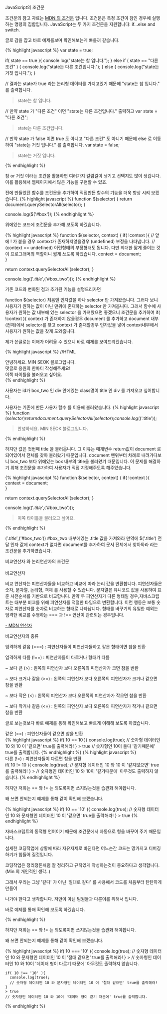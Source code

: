JavaScript의 조건문

<div class="pro-txt">
조건문의 참고 자료는 <a href="https://developer.mozilla.org/ko/docs/Web/JavaScript/Guide/Control_flow_and_error_handling#%EC%A1%B0%EA%B1%B4%EB%AC%B8" target="_blank">MDN 의 조건문</a> 입니다.
조건문은 특정 조건이 참인 경우에 실행하는 명령의 집합입니다. JavaScript는 두 가지 조건문을 지원합니다: if...else and switch.
</div>

글로 감을 잡고 바로 예제를보며 확인해보는게 빠를꺼 같습니다.

{% highlight javascript %}
  var state = true;
  
  if( state == true ){
    console.log("state는 참 입니다.");
  } else if ( state == "다른 조건" ) {
    console.log("state는 다른 조건입니다.");
  } else {
    console.log("state는 거짓 입니다.");
  }
  
  // 결과는 state가 true 라는 논리형 데이터를 가지고있기 때문에 "state는 참 입니다." 를 출력합니다.
  > state는 참 입니다.
  
  // 만약 state 가 "다른 조건" 이면 "state는 다른 조건입니다." 출력하고
  var state = "다른 조건";
  > state는 다른 조건입니다.
  
  // 만약 state 가 false 이면 true 도 아니고 "다른 조건" 도 아니기 때문에 else 로 이동하여 "state는 거짓 입니다." 를 출력합니다.
  var state = false;
  > state는 거짓 입니다.
  
{% endhighlight %}

참 or 거짓 이라는 조건을 활용하면 여러가지 갈림길이 생기고 선택지도 많이 생깁니다. 
이를 활용해서 웹페이지에서 많은 기능을 구현할 수 있죠.

전에 만들었던 함수를 조건문을 추가하여 직접만든 함수의 기능을 더욱 향상 시켜 보겠습니다.
{% highlight javascript %}
 function $(selector) {
   return document.querySelectorAll(selector);
 }
 
 console.log($('#box'));
{% endhighlight %}

위에있는 코드에 조건문을 추가해 보도록 하겠습니다.

{% highlight javascript %}
 function $(selector, context) {
   if( !context ){  // 앞에 ! 가 붙을 경우 context가 존재하지않을경우 (undefined) 부정을 나타냅니다.
   // (context == undefined) 이런형태의 부정형태도 됩니다. 다만 최대한 짧게 줄이는 것이 프로그래머의 역할이니 짧게 쓰도록 하겠습니다.
     context = document;   
   }
   
   return context.querySelectorAll(selector);
 }
 
 console.log($('.title',$('#box_two')));
{% endhighlight %}

기존 코드와 변화된 점과 추가된 기능을 설명드리자면

function $(selector) 처음엔 인자값을 하나 selector 만 가져왔습니다. 
그러다 보니 사용자가 원하는 값이 아닌 맨위에 존재하는 selector 만 가져옵니다.
그래서 함수에 사용자가 원하는 값 내부에 있는 selector 을 가져왔으면 좋겠으니
조건문을 추가하여 
if( !context ){ context 가 존재하지 않을경우 document 를 추가하고 document 내부(전체)에서 selector를 찾고
context 가 존재할경우 인자값을 넣어 context내부에서 사용자가 원하는 값을 찾게 도와줍니다.

제가 쓴글로는 이해가 어려울 수 있으니 바로 예제를 보여드리겠습니다.

{% highlight javascript %}
  //HTML
  <div id="box">
    <div class="title">안녕하세요. MIN SEOK 블로그입니다.</div>
    <span>댓글로 응원의 한마디 작성해주세요!</span>
  </div>
  <div id="box_two">
    <div class="title">이쪽 타이틀을 불러오고 싶어요.</div>
  </div>
{% endhighlight %} 

사용자는 id가 box_two 인 div 안에있는 class명이 title 인 div 를 가져오고 싶어합니다.

사용자는 기존에 만든 사용자 함수 를 이용해 불러왔습니다.
{% highlight javascript %}
 function $(selector) {
   return document.querySelectorAll(selector);
 }
 console.log($('.title'));
 > <div class="title">안녕하세요. MIN SEOK 블로그입니다.</div>
{% endhighlight %}

하지만 값은 첫번째 title 을 불러옵니다. 
그 이유는 매개변수 return값이 document 로 되어있어서 전체를 찾아 불러왔기 때문입니다.
document 맨위부터 차례로 내려가다보니 box_two 보다 위에있는 box 내부의 title을 불러왔기 때문입니다.
이 문제를 해결하기 위해 조건문을 추가하여 사용자가 직접 지정해주도록 해주었습니다.

{% highlight javascript %}
 function $(selector, context) {
   if( !context ){
     context = document;   
   }
   
   return context.querySelectorAll(selector);
 }
 
 console.log($('.title',$('#box_two')));
 
 > <div class="title">이쪽 타이틀을 불러오고 싶어요.</div> 
{% endhighlight %}

$('.title',$('#box_two')) #box_two 내부에있는 .title 값을 가져와라 
만약에 $('.title') 전달 인자 값에 context가 없다면 document를 추가하여 문서 전체에서 찾아와라
라는 조건문을 추가하였습니다.

<div class="box">
  <div class="small-title">비교연산자 와 논리연산자의 조건문</div>
  <br/>
  <div class="small-title">비교연산자</div>
  <div class="pro-txt">
    <p>비교 연산자는 피연산자들을 비교하고 비교에 따라 논리 값을 반환합니다. 피연산자들은 숫자, 문자열, 논리형, 객체 를 사용할 수 있습니다. 문자열은 유니코드 값을 사용하여 표준 사전순서를 기반으로 비교합니다. 만약 두 피연산자가 다른 형태일 경우,자바스크립트는 대부분 비교를 위해 피연산자를 적절한 타입으로 변환합니다. 이런 행동은 보통 숫자로 피연산자를 숫자로 비교하는 형태로 나타납니다. 형태를 바꾸기의 유일한 예외는 엄격한 비교를 수행하는 === 과 !== 연산이 관련되는 경우입니다.</p>
    <a href="https://developer.mozilla.org/ko/docs/Web/JavaScript/Guide/Expressions_and_Operators" target="_balnk"> - MDN 연산자</a>
</div>
  <p>비교연산자의 종류</p>
  
  
  <p>엄격하게 같음 (===) : 피연산자들이 피연산자들하고 같은 형태이면 참을 반환</p>
  <p>엄격하게 다름 (!==) : 피연산자들이 다르거나 형태가 다름</p>
  <p>~ 보다 큰 (>) : 왼쪽의 피연산자 보다 오른쪽의 피연산자가 크면 참을 반환</p>
  <p>~ 보다 크거나 같음 (>=) : 왼쪽의 피연산자 보다 오른쪽의 피연산자가 크거나 같으면 참을 반환</p>
  <p>~ 보다 작은 (<) : 왼쪽의 피연산자 보다 오른쪽의 피연산자가 작으면 참을 반환</p>
  <p>~ 보다 작거나 같음 (<=) : 왼쪽의 피연산자 보다 오른쪽의 피연산자가 작거나 같으면 참을 반환</p>
    
  <p>글로 보는것보다 바로 예제를 통해 확인해보고 빠르게 이해해 보도록 하겠습니다.</p>
  
  <div class="small-title">같은 (==) : 피연산자들이 같으면 참을 반환</div>
  {% highlight javascript %}
    if( 10 == 10 ){
      console.log(true);
      // 숫자형 데이터인 10 와 10 이 '같으면' true를 출력해라!
    }
    > true
    // 숫자형인 10이 둘다 '같기때문에' true를 출력합니다.
   {% endhighlight %} 
   {% highlight javascript %}
   <div class="small-title">다른 (!=) : 피연산자들이 다르면 참을 반환</div>
    if( 10 != 10 ){
      console.log(true);
      // 문자형 데이터인 10 와 10 이 '같지않으면' true를 출력해라!
    }
    > 
    // 숫자형인 데이터인 10 와 10이 '같기때문에' 아무것도 출력하지 않습니다.
  {% endhighlight %}
  
  <p>하지만 저희는 == 와 != 는 되도록이면 쓰지않는것을 습관화 해야합니다.</p>
  <p>왜 쓰면 안되는지 예제를 통해 같이 확인해 보겠습니다.</p>
  
  {% highlight javascript %}
    if( 10 == '10' ){
      console.log(true);
      // 숫자형 데이터인 10 와 문자형인 데이터인 10 이 '같으면' true를 출력해라!
    }
    > true
  {% endhighlight %}
  
  <p>자바스크립트의 동적형 언어이기 때문에 조건문에서 자동으로 형을 바꾸어 주기 때문입니다.</p>
  <p>섬세한 코딩작업에 상황에 따라 자유자제로 바뀐다면 어느순간 코드는 망가지고 디버깅 하기가 힘들어 질것입니다.</p>
  <p>코딩작업은 정리정돈처럼 잘 정리하고 규칙있게 작성하는것이 중요하다고 생각합니다.(Min 의 개인적인 생각..)</p>
  <p>그래서 우리는 그냥 '같다' 가 아닌 '절대로 같다' 를 사용해서 코드를 처음부터 탄탄하게 만들어</p>
  <p>나가야 한다고 생각합니다. 저만이 아닌 팀원들과 다른이를 위해서 입니다.</p>
  
  <p>바로 예제를 통해 확인해 보도록 하겠습니다.</p>
  {% endhighlight %}
  
  <p>하지만 저희는 == 와 != 는 되도록이면 쓰지않는것을 습관화 해야합니다.</p>
  <p>왜 쓰면 안되는지 예제를 통해 같이 확인해 보겠습니다.</p>
  
  {% highlight javascript %}
    if( 10 === '10' ){
      console.log(true);
      // 숫자형 데이터인 10 와 문자형인 데이터인 10 이 '절대 같으면' true를 출력해라!
    }
    > 
    // 숫자형인 데이터인 10 와 10이 '데이터 형이 다르기 때문에' 아무것도 출력하지 않습니다.
    
    if( 10 !== '10' ){
      console.log(true);
      // 숫자형 데이터인 10 와 문자형인 데이터인 10 이 '절대 같으면' true를 출력해라!
    }
    > true
    // 숫자형인 데이터인 10 와 10이 '데이터 형이 같기 때문에' true를 출력합니다.
  {% endhighlight %}
</div>
 
